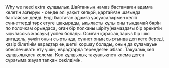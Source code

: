 Why we need extra құлшылық
Шайтанның намаз бастамаған адамға келетін азғыруы - сенде әлі уақыт көпқой, қартайған шағыңда бастайсын дейді. Енді бастаған адамға уәсуасалармен келіп сүннеттерді тәрк етуге шақырады, ықыласты құлы оны тыңдамай бәрін по полочкам орындаса, оған бір полканы шіріту(намаздағы бір әрекетін ықылассыз жасауы) успех болады.
Осыған қарасақ парыз бір ішкі цитадель, уәжіп оның сыртында, сүннет оның сыртында деп кете береді, қазір білетінім еврадтар ең шеткі қоршау болады, оның да құламауын обеспечивать ету үшін, еврадтарда тереңдеген абзал.
Тақуалық көп құлшылықпен келема. Көп құлшылық тақуалықпен клема деген сұрағыма жауап тапқан секілдімін.